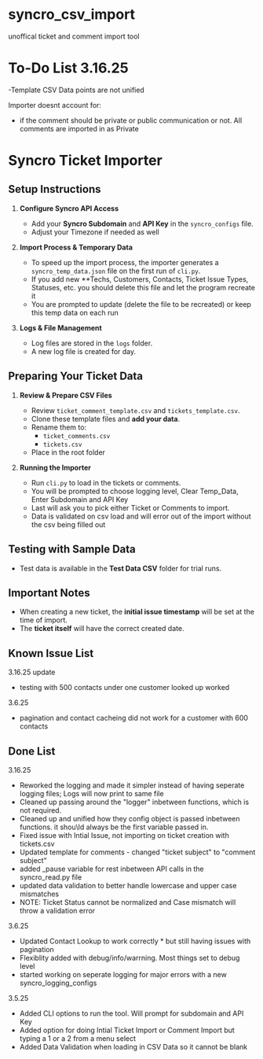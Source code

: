 # syncro_csv_import
 unoffical ticket and comment import tool


# To-Do List 3.16.25
-Template CSV Data points are not unified

Importer doesnt account for:
   - if the comment should be private or public communication or not. All comments are imported in as Private


# Syncro Ticket Importer

## Setup Instructions

1. **Configure Syncro API Access**  
   - Add your **Syncro Subdomain** and **API Key** in the `syncro_configs` file.
   - Adjust your Timezone if needed as well

2. **Import Process & Temporary Data**  
   - To speed up the import process, the importer generates a `syncro_temp_data.json` file on the first run of `cli.py`.  
   - If you add new **Techs, Customers, Contacts, Ticket Issue Types, Statuses, etc. you should delete this file and let the program recreate it
   - You are prompted to update (delete the file to be recreated) or keep this temp data on each run

3. **Logs & File Management**  
   - Log files are stored in the `logs` folder.  
   - A new log file is created for day.

## Preparing Your Ticket Data

1. **Review & Prepare CSV Files**  
   - Review `ticket_comment_template.csv` and `tickets_template.csv`.  
   - Clone these template files and **add your data**.  
   - Rename them to:
     - `ticket_comments.csv`
     - `tickets.csv`
   - Place in the root folder 

2. **Running the Importer**  
   - Run `cli.py` to load in the tickets or comments.  
   - You will be prompted to choose logging level, Clear Temp_Data, Enter Subdomain and API Key
   - Last will ask you to pick either Ticket or Comments to import.
   - Data is validated on csv load and will error out of the import without the csv being filled out


## Testing with Sample Data

- Test data is available in the **Test Data CSV** folder for trial runs.

## Important Notes

- When creating a new ticket, the **initial issue timestamp** will be set at the time of import.  
- The **ticket itself** will have the correct created date.

## Known Issue List

3.16.25 update
- testing with 500 contacts under one customer looked up worked

3.6.25
- pagination and contact cacheing did not work for a customer with 600 contacts


## Done List

3.16.25
- Reworked the logging and made it simpler instead of having seperate logging files; Logs will now print to same file
- Cleaned up passing around the "logger" inbetween functions, which is not required.
- Cleaned up and unified how they config object is passed inbetween functions. it shou\ld always be the first variable passed in.
- Fixed issue with Intial Issue, not importing on ticket creation with tickets.csv
- Updated template for comments - changed "ticket subject" to "comment subject"
- added _pause variable for rest inbetween API calls in the syncro_read.py file
- updated data validation to better handle lowercase and upper case mismatches
- NOTE: Ticket Status cannot be normalized and Case mismatch will throw a validation error

3.6.25
- Updated Contact Lookup to work correctly * but still having issues with pagination
- Flexiblity added with debug/info/warrning. Most things set to debug level
- started working on seperate logging for major errors with a new syncro_logging_configs

3.5.25
- Added CLI options to run the tool. Will prompt for subdomain and API Key
- Added option for doing Intial Ticket Import or Comment Import but typing a 1 or a 2 from a menu select
- Added Data Validation when loading in CSV Data so it cannot be blank


